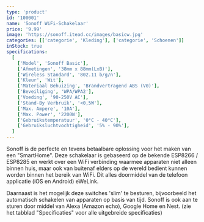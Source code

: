 ```yaml
---
type: 'product'
id: '100001'
name: 'Sonoff WiFi-Schakelaar'
price: '9.99'
image: 'https://sonoff.itead.cc/images/basicw.jpg'
categories: [['categorie', 'Kleding'], ['categorie', 'Schoenen']]
inStock: true
specifications:
  [
    ['Model', 'Sonoff Basic'],
    ['Afmetingen', '38mm x 88mm(LxB)'],
    ['Wireless Standard', '802.11 b/g/n'],
    ['Kleur', 'Wit'],
    ['Materiaal Behuizing', 'Brandvertragend ABS (V0)'],
    ['Beveiliging', 'WPA/WPA2'],
    ['Voeding', '90-250V AC'],
    ['Stand-By Verbruik', '<0,5W'],
    ['Max. Ampere', '10A'],
    ['Max. Power', '2200W'],
    ['Gebruikstemperatuur', '0°C - 40°C'],
    ['Gebruiksluchtvochtigheid', '5% - 90%'],
  ]
---
```


Sonoff is de perfecte en tevens betaalbare oplossing voor het maken van een "SmartHome". Deze schakelaar is gebaseerd op de bekende ESP8266 / ESP8285 en werkt over een WiFi verbinding waarmee apparaten niet alleen binnen huis, maar ook van buitenaf elders op de wereld bedient kunnen worden binnen het bereik van WiFi. Dit alles doormiddel van de telefoon applicatie (iOS en Android) eWeLink.

Daarnaast is het mogelijk deze switches 'slim' te besturen, bijvoorbeeld het automatisch schakelen van apparaten op basis van tijd. Sonoff is ook aan te sturen door middel van Alexa (Amazon echo), Google Home en Nest. (zie het tabblad "Specificaties" voor alle uitgebreide specificaties)

